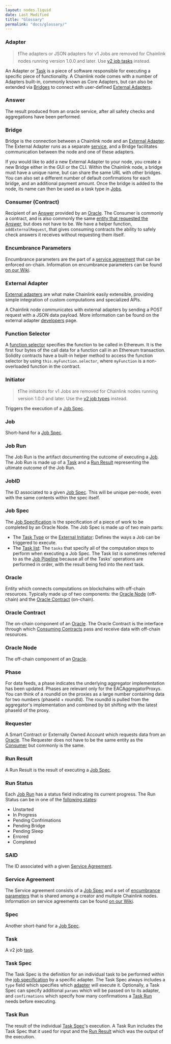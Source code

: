 ```yaml
---
layout: nodes.liquid
date: Last Modified
title: "Glossary"
permalink: "docs/glossary/"
---
```

### Adapter

> ❗️The adapters or JSON adapters for v1 Jobs are removed for Chainlink nodes running version 1.0.0 and later. Use [v2 job tasks](/docs/tasks) instead.

An Adapter or [Task](#task) is a piece of software responsible for executing a specific piece of functionality. A Chainlink node comes with a number of Adapters built-in, commonly known as Core Adapters, but can also be extended via [Bridges](/docs/node-operators/) to connect with user-defined [External Adapters](#external-adapter).

### Answer

The result produced from an oracle service, after all safety checks and aggregations have been performed.

### Bridge

Bridge is the connection between a Chainlink node and an [External Adapter](#external-adapter). The External Adapter runs as a separate [service](https://en.wikipedia.org/wiki/Service-oriented_architecture), and a Bridge facilitates communication between the node and one of these adapters.

If you would like to add a new External Adapter to your node, you create a new Bridge either in the GUI or the CLI. Within the Chainlink node, a bridge must have a unique name, but can share the same URL with other bridges. You can also set a different number of default confirmations for each bridge, and an additional payment amount. Once the bridge is added to the node, its name can then be used as a task type in [Jobs](../jobs/).

### Consumer (Contract)

Recipient of an [Answer](#answer) provided by an [Oracle](#oracle). The Consumer is commonly a contract, and is also commonly the same [entity that requested the Answer](#requester), but does not have to be. We have a helper function, `
addExternalRequest`, that gives consuming contracts the ability to safely check answers it receives without requesting them itself.

### Encumbrance Parameters

Encumbrance parameters are the part of a [service agreement](#service-agreement) that can be enforced on-chain. Information on encumbrance parameters can be found <a href="https://github.com/smartcontractkit/chainlink/wiki/Service-Agreements-and-the-Coordinator-Contract" target="_blank">on our Wiki</a>.

### External Adapter

[External adapters](https://github.com/smartcontractkit/chainlink/wiki/External-Adapters) are what make Chainlink easily extensible, providing simple integration of custom computations and specialized APIs.

A Chainlink node communicates with external adapters by sending a POST request with a JSON data payload. More information can be found on the external adapter [developers](../developers/) page.

### Function Selector

A [function selector](https://docs.soliditylang.org/en/develop/abi-spec.html#function-selector) specifies the function to be called in Ethereum. It is the first four bytes of the call data for a function call in an Ethereum transaction. Solidity contracts have a built-in helper method to access the function selector by using `this.myFunction.selector`, where `myFunction` is a non-overloaded function in the contract.

### Initiator

> ❗️The initiators for v1 Jobs are removed for Chainlink nodes running version 1.0.0 and later. Use the [v2 job types](/docs/jobs) instead.

Triggers the execution of a [Job Spec](#job-spec).

### Job

Short-hand for a [Job Spec](#job-spec).

### Job Run

The Job Run is the artifact documenting the outcome of executing a [Job](#job). The Job Run is made up of a [Task](#task) and a [Run Result](#run-result) representing the ultimate outcome of the Job Run.

### JobID

The ID associated to a given [Job Spec](#job-spec). This will be unique per-node, even with the same contents within the spec itself.

### Job Spec

The [Job Specification](../jobs/) is the specification of a piece of work to be completed by an Oracle Node. The Job Spec is made up of two main parts:

- The [Task Type](/docs/jobs/#shared-fields) or the [External Initiator](/docs/external-initiators-introduction/): Defines the ways a Job can be triggered to execute.
- The [Task list](#task-spec): The `tasks` that specify all of the computation steps to perform when executing a Job Spec. The Task list is sometimes referred to as the [Job Pipeline](/docs/jobs/task-types/pipelines/) because all of the Tasks' operations are performed in order, with the result being fed into the next task.

### Oracle

Entity which connects computations on blockchains with off-chain resources. Typically made up of two components: the [Oracle Node](#oracle-node) (off-chain) and the [Oracle Contract](#oracle-contract) (on-chain).

### Oracle Contract

The on-chain component of an [Oracle](#oracle). The Oracle Contract is the interface through which [Consuming Contracts](#consumer-contract) pass and receive data with off-chain resources.

### Oracle Node

The off-chain component of an [Oracle](#oracle).

### Phase

For data feeds, a phase indicates the underlying aggregator implementation has been updated. Phases are relevant only for the EACAggregatorProxys. You can think of a roundId on the proxies as a large number containing data for two numbers (phaseId + roundId). The roundId is pulled from the aggregator's implementation and combined by bit shifting with the latest phaseId of the proxy.

### Requester

A Smart Contract or Externally Owned Account which requests data from an [Oracle](#oracle). The Requester does not have to be the same entity as the [Consumer](#consumer-contract) but commonly is the same.

### Run Result

A Run Result is the result of executing a [Job Spec](#job-spec).

### Run Status

Each [Job Run](#job) has a status field indicating its current progress. The Run Status can be in one of the [following states](https://godoc.org/github.com/smartcontractkit/chainlink/core/store/models/#pkg-constants):

- Unstarted
- In Progress
- Pending Confrimations
- Pending Bridge
- Pending Sleep
- Errored
- Completed

### SAID

The ID associated with a given [Service Agreement](#service-agreement).

### Service Agreement

The Service agreement consists of a [Job Spec](#job-spec) and a set of [encumbrance parameters](#encumbrance-parameters) that is shared among a creator and multiple Chainlink nodes. Information on service agreements can be found [on our Wiki](https://github.com/smartcontractkit/chainlink/wiki/Service-Agreements-and-the-Coordinator-Contract).

### Spec

Another short-hand for a [Job Spec](#job-spec).

### Task

A v2 job [task](/docs/tasks/).

### Task Spec

The Task Spec is the definition for an individual task to be performed within the [job specification](../jobs/) by a specific adapter. The Task Spec always includes a `type` field which specifies which [adapter](#adapter) will execute it. Optionally, a Task Spec can specify additional `params` which will be passed on to its adapter, and `confirmations` which specify how many confirmations a [Task Run](#task-run) needs before executing.

### Task Run

The result of the individual [Task Spec](#task-spec)'s execution. A Task Run includes the Task Spec that it used for input and the [Run Result](#run-result) which was the output of the execution.
